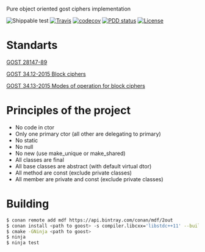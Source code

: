 Pure object oriented gost ciphers implementation

![Shippable test](https://api.shippable.com/projects/58a0cbe8b195740f00e03db0/badge?branch=master)
[![Travis](https://travis-ci.org/DronMDF/goost.svg?branch=master)](https://travis-ci.org/DronMDF/goost)
[![codecov](https://codecov.io/gh/DronMDF/goost/branch/master/graph/badge.svg)](https://codecov.io/gh/DronMDF/goost)
[![PDD status](http://www.0pdd.com/svg?name=DronMDF/goost)](http://www.0pdd.com/p?name=DronMDF/goost)
[![License](https://img.shields.io/badge/license-MIT-green.svg)](https://github.com/DronMDF/2out/blob/master/LICENSE)

# Standarts

[GOST 28147-89](http://gostexpert.ru/data/files/28147-89/6b481f48474c8bdcbe030a95778c5292.pdf)

[GOST 34.12-2015 Block ciphers](https://www.tc26.ru/standard/gost/GOST_R_3412-2015.pdf)

[GOST 34.13-2015 Modes of operation for block ciphers](https://www.tc26.ru/standard/gost/GOST_R_3413-2015.pdf)

# Principles of the project

* No code in ctor
* Only one primary ctor (all other are delegating to primary)
* No static
* No null
* No new (use make_unique or make_shared)
* All classes are final
* All base classes are abstract (with default virtual dtor)
* All method are const (exclude private classes)
* All member are private and const (exclude private classes)

# Building

```sh
$ conan remote add mdf https://api.bintray.com/conan/mdf/2out
$ conan install <path to goost> -s compiler.libcxx='libstdc++11' --build 2out
$ cmake -GNinja <path to goost>
$ ninja
$ ninja test
```
